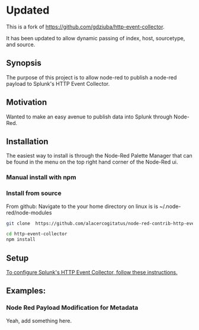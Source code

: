 # Updated

This is a fork of https://github.com/gdziuba/http-event-collector.

It has been updated to allow dynamic passing of index, host, sourcetype, and source.

## Synopsis

The purpose of this project is to allow node-red to publish a node-red payload to Splunk's HTTP Event Collector. 

## Motivation

Wanted to make an easy avenue to publish data into Splunk through Node-Red.

## Installation

The easiest way to install is through the Node-Red Palette Manager that can be found in the menu on the top right hand corner of the Node-Red ui.

### Manual install with npm

### Install from source
From github:
Navigate to the your home directory on linux is is ~/.node-red/node-modules
```sh
git clone  https://github.com/alacercogitatus/node-red-contrib-http-event-collector.git
```
```sh
cd http-event-collector
npm install
```

## Setup
[To configure Splunk's HTTP Event Collector, follow these instructions.](http://docs.splunk.com/Documentation/SplunkCloud/6.6.3/Data/UsetheHTTPEventCollector#Configure_HTTP_Event_Collector_on_Splunk_Enterprise)


## Examples:

### Node Red Payload Modification for Metadata

Yeah, add something here.

